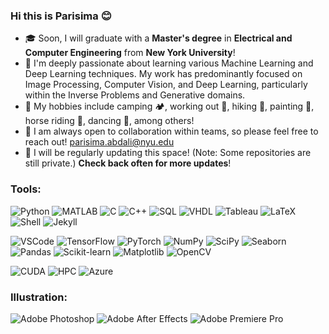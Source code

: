 ### Hi this is Parisima 😊 

<!--
**parisimaa/parisimaa** is a ✨ _special_ ✨ repository because its `README.md` (this file) appears on your GitHub profile.

Here are some ideas to get you started:

- 🔭 I’m currently working on ...
- 🌱 I’m currently learning ...
- 👯 I’m looking to collaborate on ...
- 🤔 I’m looking for help with ...
- 💬 Ask me about ...
- 📫 How to reach me: ...
- 😄 Pronouns: ...
- ⚡ Fun fact: ...
-->

* 🎓 Soon, I will graduate with a **Master's degree** in **Electrical and Computer Engineering** from **New York University**!
* 🧠 I'm deeply passionate about learning various Machine Learning and Deep Learning techniques. My work has predominantly focused on Image Processing, Computer Vision, and Deep Learning, particularly within the Inverse Problems and Generative domains.
* 🚀 My hobbies include camping 🏕️, working out 💪, hiking 🌄, painting 🎨, horse riding 🐎, dancing 💃, among others!
* 🤝 I am always open to collaboration within teams, so please feel free to reach out! parisima.abdali@nyu.edu
* 🔁 I will be regularly updating this space! (Note: Some repositories are still private.) **Check back often for more updates**!

### Tools: 
![Python](https://img.shields.io/badge/Python-3776AB?style=for-the-badge&logo=python&logoColor=white)
![MATLAB](https://img.shields.io/badge/MATLAB-0076A8?style=for-the-badge&logo=mathworks&logoColor=white)
![C](https://img.shields.io/badge/C-00599C?style=for-the-badge&logo=c&logoColor=white)
![C++](https://img.shields.io/badge/C++-00599C?style=for-the-badge&logo=cplusplus&logoColor=white)
![SQL](https://img.shields.io/badge/SQL-4479A1?style=for-the-badge&logo=mysql&logoColor=white)
![VHDL](https://img.shields.io/badge/VHDL-543978?style=for-the-badge&logo=xilinx&logoColor=white)
![Tableau](https://img.shields.io/badge/Tableau-E97627?style=for-the-badge&logo=tableau&logoColor=white)
![LaTeX](https://img.shields.io/badge/LaTeX-008080?style=for-the-badge&logo=latex&logoColor=white)
![Shell](https://img.shields.io/badge/Shell-121011?style=for-the-badge&logo=gnu-bash&logoColor=white)
![Jekyll](https://img.shields.io/badge/Jekyll-CC0000?style=for-the-badge&logo=jekyll&logoColor=white)

![VSCode](https://img.shields.io/badge/VSCode-007ACC?style=for-the-badge&logo=visualstudiocode&logoColor=white)
![TensorFlow](https://img.shields.io/badge/TensorFlow-FF6F00?style=for-the-badge&logo=tensorflow&logoColor=white)
![PyTorch](https://img.shields.io/badge/PyTorch-EE4C2C?style=for-the-badge&logo=pytorch&logoColor=white)
![NumPy](https://img.shields.io/badge/NumPy-013243?style=for-the-badge&logo=numpy&logoColor=white)
![SciPy](https://img.shields.io/badge/SciPy-8CAAE6?style=for-the-badge&logo=scipy&logoColor=white)
![Seaborn](https://img.shields.io/badge/seaborn-3178C6?style=for-the-badge&logo=seaborn&logoColor=white)
![Pandas](https://img.shields.io/badge/pandas-150458?style=for-the-badge&logo=pandas&logoColor=white)
![Scikit-learn](https://img.shields.io/badge/scikit_learn-F7931E?style=for-the-badge&logo=scikit-learn&logoColor=white)
![Matplotlib](https://img.shields.io/badge/Matplotlib-11557c?style=for-the-badge&logo=matplotlib&logoColor=white)
![OpenCV](https://img.shields.io/badge/OpenCV-5C3EE8?style=for-the-badge&logo=opencv&logoColor=white)

![CUDA](https://img.shields.io/badge/CUDA-76B900?style=for-the-badge&logo=nvidia&logoColor=white)
![HPC](https://img.shields.io/badge/HPC-00758F?style=for-the-badge&logo=high-performance-computing&logoColor=white)
![Azure](https://img.shields.io/badge/Azure-0089D6?style=for-the-badge&logo=microsoftazure&logoColor=white)

### Illustration:
![Adobe Photoshop](https://img.shields.io/badge/Adobe%20Photoshop-31A8FF?style=for-the-badge&logo=adobephotoshop&logoColor=black)
![Adobe After Effects](https://img.shields.io/badge/Adobe%20After%20Effects-9999FF?style=for-the-badge&logo=adobeaftereffects&logoColor=white)
![Adobe Premiere Pro](https://img.shields.io/badge/Adobe%20Premiere%20Pro-9999FF?style=for-the-badge&logo=adobepremierepro&logoColor=white)




